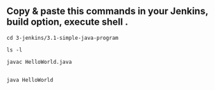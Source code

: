 
## Copy & paste this commands in your Jenkins, build option, execute shell .

```
cd 3-jenkins/3.1-simple-java-program

ls -l

javac HelloWorld.java


java HelloWorld

```
